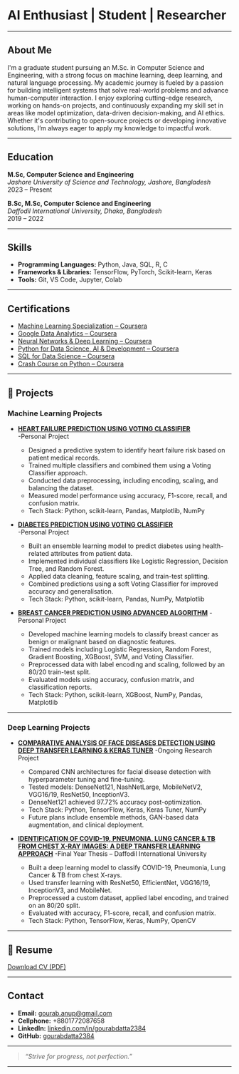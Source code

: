 
# AI Enthusiast | Student | Researcher 

---

## About Me

I'm a graduate student pursuing an M.Sc. in Computer Science and Engineering, with a strong focus on machine learning, deep learning, and natural language processing. My academic journey is fueled by a passion for building intelligent systems that solve real-world problems and advance human-computer interaction.
I enjoy exploring cutting-edge research, working on hands-on projects, and continuously expanding my skill set in areas like model optimization, data-driven decision-making, and AI ethics. Whether it's contributing to open-source projects or developing innovative solutions, I’m always eager to apply my knowledge to impactful work.

---

## Education

**M.Sc, Computer Science and Engineering**  
*Jashore University of Science and Technology, Jashore, Bangladesh*  
2023 – Present

**B.Sc, M.Sc, Computer Science and Engineering**  
*Daffodil International University, Dhaka, Bangladesh*  
2019 – 2022

---

## Skills

- **Programming Languages:** Python, Java, SQL, R, C
- **Frameworks & Libraries:** TensorFlow, PyTorch, Scikit-learn, Keras
- **Tools:** Git, VS Code, Jupyter, Colab

---

## Certifications

- [Machine Learning Specialization – Coursera](https://www.coursera.org/account/accomplishments/specialization/certificate/FV99PJERBSC2)
- [Google Data Analytics – Coursera](https://www.coursera.org/account/accomplishments/specialization/certificate/CURU98WEE4PP)  
- [Neural Networks & Deep Learning – Coursera](https://www.coursera.org/account/accomplishments/certificate/3LTNRY6VAHAG)  
- [Python for Data Science, AI & Development – Coursera](https://www.coursera.org/account/accomplishments/certificate/MKRMUWCRWZBB)  
- [SQL for Data Science – Coursera](https://www.coursera.org/account/accomplishments/certificate/Z77S7GXFWFB6)  
- [Crash Course on Python – Coursera](https://www.coursera.org/account/accomplishments/certificate/BM7WVCCUWW6J)

---

## 🚀 Projects

### Machine Learning Projects

- **[HEART FAILURE PREDICTION USING VOTING CLASSIFIER ](https://www.kaggle.com/code/gourabdatta/heart-failure-prediction-using-voting-classifier)**  
-Personal Project 
  - Designed a predictive system to identify heart failure risk based on patient medical records. 
  - Trained multiple classifiers and combined them using a Voting Classifier approach. 
  - Conducted data preprocessing, including encoding, scaling, and balancing the dataset. 
  - Measured model performance using accuracy, F1-score, recall, and confusion matrix. 
  - Tech Stack: Python, scikit-learn, Pandas, Matplotlib, NumPy
  
- **[DIABETES PREDICTION USING VOTING CLASSIFIER](https://www.kaggle.com/code/gourabdatta/heart-failure-prediction-using-voting-classifier)**  
-Personal Project 
  - Built an ensemble learning model to predict diabetes using health-related attributes from patient data. 
  - Implemented individual classifiers like Logistic Regression, Decision Tree, and Random Forest. 
  - Applied data cleaning, feature scaling, and train-test splitting. 
  - Combined predictions using a soft Voting Classifier for improved accuracy and generalisation. 
  - Tech Stack: Python, scikit-learn, Pandas, NumPy, Matplotlib

- **[BREAST CANCER PREDICTION USING ADVANCED ALGORITHM](https://www.kaggle.com/code/gourabdatta/breast-cancer-prediction-using-advanced-algorithms)**
-Personal Project 
  - Developed machine learning models to classify breast cancer as benign or malignant based on diagnostic features.  
  - Trained models including Logistic Regression, Random Forest, Gradient Boosting, XGBoost, SVM, and Voting Classifier.  
  - Preprocessed data with label encoding and scaling, followed by an 80/20 train-test split.  
  - Evaluated models using accuracy, confusion matrix, and classification reports.  
  - Tech Stack: Python, scikit-learn, XGBoost, NumPy, Pandas, Matplotlib

---

### Deep Learning Projects

- **[COMPARATIVE ANALYSIS OF FACE DISEASES DETECTION USING DEEP TRANSFER LEARNING & KERAS TUNER](https://github.com/gourabdatta2384/Model-Implementations/blob/main/DenseNet_final.ipynb)**
-Ongoing Research Project 
  - Compared CNN architectures for facial disease detection with hyperparameter tuning and fine-tuning. 
  - Tested models: DenseNet121, NashNetLarge, MobileNetV2, VGG16/19, ResNet50, InceptionV3. 
  - DenseNet121 achieved 97.72% accuracy post-optimization. 
  - Tech Stack: Python, TensorFlow, Keras, Keras Tuner, NumPy 
  - Future plans include ensemble methods, GAN-based data augmentation, and clinical deployment.

- **[IDENTIFICATION OF COVID-19, PNEUMONIA, LUNG CANCER & TB FROM CHEST X-RAY IMAGES: A DEEP TRANSFER LEARNING APPROACH](https://github.com/gourabdatta2384/Model-Implementations/blob/main/DenseNet_final.ipynb)**
-Final Year Thesis – Daffodil International University 
  - Built a deep learning model to classify COVID-19, Pneumonia, Lung Cancer & TB from chest X-rays. 
  - Used transfer learning with ResNet50, EfficientNet, VGG16/19, InceptionV3, and MobileNet. 
  - Preprocessed a custom dataset, applied label encoding, and trained on an 80/20 split. 
  - Evaluated with accuracy, F1-score, recall, and confusion matrix. 
  - Tech Stack: Python, TensorFlow, Keras, NumPy, OpenCV 
  
---

## 📄 Resume

[Download CV (PDF)](assets/CV_GourabDatta.pdf)

---

## Contact

- **Email:** gourab.anup@gmail.com
- **Cellphone:** +8801772087658
- **LinkedIn:** [linkedin.com/in/gourabdatta2384](https://www.linkedin.com/in/gourabdatta2384/)
- **GitHub:** [gourabdatta2384](https://github.com/gourabdatta2384)

---

> _“Strive for progress, not perfection.”_

---

